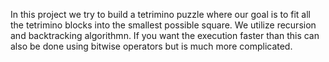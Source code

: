 In this project we try to build a tetrimino puzzle where our goal is to fit all the tetrimino blocks into the smallest possible square. We utilize recursion and backtracking algorithmn. If you want the execution faster than this can also be done using bitwise operators but is much more complicated.
